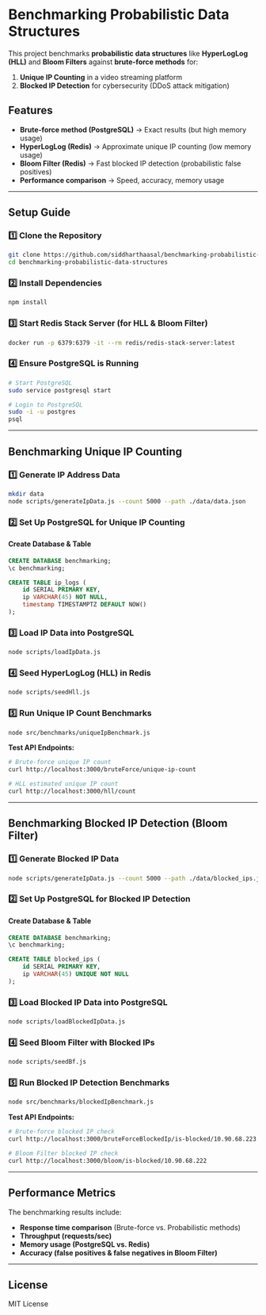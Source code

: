 
# **Benchmarking Probabilistic Data Structures**  
This project benchmarks **probabilistic data structures** like **HyperLogLog (HLL)** and **Bloom Filters** against **brute-force methods** for:  
1. **Unique IP Counting** in a video streaming platform  
2. **Blocked IP Detection** for cybersecurity (DDoS attack mitigation)  

## **Features**
- **Brute-force method (PostgreSQL)** → Exact results (but high memory usage)  
- **HyperLogLog (Redis)** → Approximate unique IP counting (low memory usage)  
- **Bloom Filter (Redis)** → Fast blocked IP detection (probabilistic false positives)  
- **Performance comparison** → Speed, accuracy, memory usage  

---

## **Setup Guide**  

### **1️⃣ Clone the Repository**
```sh
git clone https://github.com/siddharthaasal/benchmarking-probabilistic-data-structures.git
cd benchmarking-probabilistic-data-structures
```

### **2️⃣ Install Dependencies**
```sh
npm install
```

### **3️⃣ Start Redis Stack Server (for HLL & Bloom Filter)**
```sh
docker run -p 6379:6379 -it --rm redis/redis-stack-server:latest
```

### **4️⃣ Ensure PostgreSQL is Running**
```sh
# Start PostgreSQL
sudo service postgresql start

# Login to PostgreSQL
sudo -i -u postgres
psql
```

---

## **Benchmarking Unique IP Counting**

### **1️⃣ Generate IP Address Data**
```sh
mkdir data
node scripts/generateIpData.js --count 5000 --path ./data/data.json
```

### **2️⃣ Set Up PostgreSQL for Unique IP Counting**
#### **Create Database & Table**
```sql
CREATE DATABASE benchmarking;
\c benchmarking;

CREATE TABLE ip_logs (
    id SERIAL PRIMARY KEY,
    ip VARCHAR(45) NOT NULL,
    timestamp TIMESTAMPTZ DEFAULT NOW()
);
```

### **3️⃣ Load IP Data into PostgreSQL**
```sh
node scripts/loadIpData.js
```

### **4️⃣ Seed HyperLogLog (HLL) in Redis**
```sh
node scripts/seedHll.js
```

### **5️⃣ Run Unique IP Count Benchmarks**
```sh
node src/benchmarks/uniqueIpBenchmark.js
```

**Test API Endpoints:**
```sh
# Brute-force unique IP count
curl http://localhost:3000/bruteForce/unique-ip-count

# HLL estimated unique IP count
curl http://localhost:3000/hll/count
```

---

## **Benchmarking Blocked IP Detection (Bloom Filter)**

### **1️⃣ Generate Blocked IP Data**
```sh
node scripts/generateIpData.js --count 5000 --path ./data/blocked_ips.json
```

### **2️⃣ Set Up PostgreSQL for Blocked IP Detection**
#### **Create Database & Table**
```sql
CREATE DATABASE benchmarking;
\c benchmarking;

CREATE TABLE blocked_ips (
    id SERIAL PRIMARY KEY,
    ip VARCHAR(45) UNIQUE NOT NULL
);
```

### **3️⃣ Load Blocked IP Data into PostgreSQL**
```sh
node scripts/loadBlockedIpData.js
```

### **4️⃣ Seed Bloom Filter with Blocked IPs**
```sh
node scripts/seedBf.js
```

### **5️⃣ Run Blocked IP Detection Benchmarks**
```sh
node src/benchmarks/blockedIpBenchmark.js
```

**Test API Endpoints:**
```sh
# Brute-force blocked IP check
curl http://localhost:3000/bruteForceBlockedIp/is-blocked/10.90.68.223

# Bloom Filter blocked IP check
curl http://localhost:3000/bloom/is-blocked/10.90.68.222
```

---

## **Performance Metrics**
The benchmarking results include:
- **Response time comparison** (Brute-force vs. Probabilistic methods)
- **Throughput (requests/sec)**
- **Memory usage (PostgreSQL vs. Redis)**
- **Accuracy (false positives & false negatives in Bloom Filter)**

---

## **License**
MIT License  

